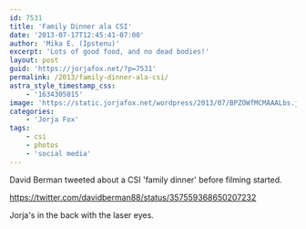 ```yaml
---
id: 7531
title: 'Family Dinner ala CSI'
date: '2013-07-17T12:45:41-07:00'
author: 'Mika E. (Ipstenu)'
excerpt: 'Lots of good food, and no dead bodies!'
layout: post
guid: 'https://jorjafox.net/?p=7531'
permalink: /2013/family-dinner-ala-csi/
astra_style_timestamp_css:
    - '1634305015'
image: 'https://static.jorjafox.net/wordpress/2013/07/BPZOWfMCMAAALbs.jpeg'
categories:
    - 'Jorja Fox'
tags:
    - csi
    - photos
    - 'social media'
---
```


David Berman tweeted about a CSI 'family dinner' before filming started.

https://twitter.com/davidberman88/status/357559368650207232

Jorja's in the back with the laser eyes.